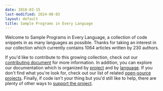 ```yaml
---
date: 2018-03-15
last-modified: 2024-08-03
layout: default
title: Sample Programs in Every Language
---
```


Welcome to Sample Programs in Every Language, a collection of code snippets in as many languages as possible. Thanks for taking an interest in our collection which currently contains 1064 articles written by 230 authors.

If you'd like to contribute to this growing collection, check out our [contributing document](https://github.com/TheRenegadeCoder/sample-programs/blob/master/.github/CONTRIBUTING.md) for more information. In addition, you can explore our documentation which is organized by [project](/projects) and by [language](/languages). If you don't find what you're look for, check out our list of related [open-source projects](/related). Finally, if code isn't your thing but you'd still like to help, there are plenty of other ways to [support the project](https://therenegadecoder.com/updates/5-ways-you-can-support-the-renegade-coder/).